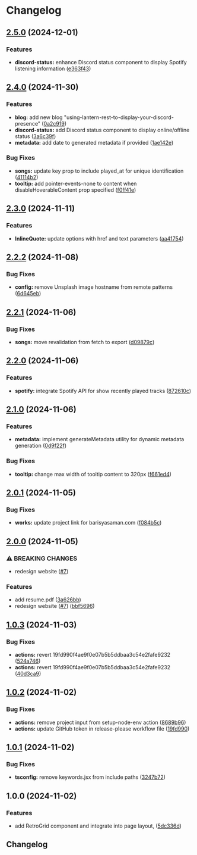 # Changelog

## [2.5.0](https://github.com/chimpdev/bencan.net/compare/v2.4.0...v2.5.0) (2024-12-01)


### Features

* **discord-status:** enhance Discord status component to display Spotify listening information ([e363f43](https://github.com/chimpdev/bencan.net/commit/e363f435ba2c447e36e8c558b3f1140c418bc6e7))

## [2.4.0](https://github.com/chimpdev/bencan.net/compare/v2.3.0...v2.4.0) (2024-11-30)


### Features

* **blog:** add new blog "using-lantern-rest-to-display-your-discord-presence" ([0a2c919](https://github.com/chimpdev/bencan.net/commit/0a2c9192b6d22d6ccf34b81638a5ac19e93ab687))
* **discord-status:** add Discord status component to display online/offline status ([3a6c39f](https://github.com/chimpdev/bencan.net/commit/3a6c39f3ff0a1d62456ccc10370d7dfad5bc80f0))
* **metadata:** add date to generated metadata if provided ([1ae142e](https://github.com/chimpdev/bencan.net/commit/1ae142ec79e4f4925828d2b563e72c2e1fe7f05e))


### Bug Fixes

* **songs:** update key prop to include played_at for unique identification ([41114b2](https://github.com/chimpdev/bencan.net/commit/41114b202a4c5bf615abb63319afce575bd6c83d))
* **tooltip:** add pointer-events-none to content when disableHoverableContent prop specified ([f0ff41e](https://github.com/chimpdev/bencan.net/commit/f0ff41e93c9f2493b81950cda52251a75c3619ab))

## [2.3.0](https://github.com/chimpdev/bencan.net/compare/v2.2.2...v2.3.0) (2024-11-11)


### Features

* **InlineQuote:** update options with href and text parameters ([aa41754](https://github.com/chimpdev/bencan.net/commit/aa41754f9adc4a3713fb70d0133cc1bb1d3ebdc0))

## [2.2.2](https://github.com/chimpdev/bencan.net/compare/v2.2.1...v2.2.2) (2024-11-08)


### Bug Fixes

* **config:** remove Unsplash image hostname from remote patterns ([6d645eb](https://github.com/chimpdev/bencan.net/commit/6d645ebeebaeb5c109b2386dc0074f74f6d8e7e7))

## [2.2.1](https://github.com/chimpdev/bencan.net/compare/v2.2.0...v2.2.1) (2024-11-06)


### Bug Fixes

* **songs:** move revalidation from fetch to export ([d09879c](https://github.com/chimpdev/bencan.net/commit/d09879c06fa94a54f1433bb0587edbd0d2f70216))

## [2.2.0](https://github.com/chimpdev/bencan.net/compare/v2.1.0...v2.2.0) (2024-11-06)


### Features

* **spotify:** integrate Spotify API for show recently played tracks ([872610c](https://github.com/chimpdev/bencan.net/commit/872610c7d642c4b55d85e3688c011ee045b69a58))

## [2.1.0](https://github.com/chimpdev/bencan.net/compare/v2.0.1...v2.1.0) (2024-11-06)


### Features

* **metadata:** implement generateMetadata utility for dynamic metadata generation ([0d9f22f](https://github.com/chimpdev/bencan.net/commit/0d9f22f2051d9380f7db5e63d9c04848dfdd84e9))


### Bug Fixes

* **tooltip:** change max width of tooltip content to 320px ([f661ed4](https://github.com/chimpdev/bencan.net/commit/f661ed48d975e5c638fc5dfcdfb829426f3f0209))

## [2.0.1](https://github.com/chimpdev/bencan.net/compare/v2.0.0...v2.0.1) (2024-11-05)


### Bug Fixes

* **works:** update project link for barisyasaman.com ([f084b5c](https://github.com/chimpdev/bencan.net/commit/f084b5c46f6764cf12e82caac91db61f7647c6fa))

## [2.0.0](https://github.com/chimpdev/bencan.net/compare/v1.0.3...v2.0.0) (2024-11-05)


### ⚠ BREAKING CHANGES

* redesign website ([#7](https://github.com/chimpdev/bencan.net/issues/7))

### Features

* add resume.pdf ([3a626bb](https://github.com/chimpdev/bencan.net/commit/3a626bb25bcc8f74b117af74788097b3d09fa192))
* redesign website ([#7](https://github.com/chimpdev/bencan.net/issues/7)) ([bbf5696](https://github.com/chimpdev/bencan.net/commit/bbf569605134e5dbcc7676ef40098b2e3b967053))

## [1.0.3](https://github.com/chimpdev/bencan.net/compare/v1.0.2...v1.0.3) (2024-11-03)


### Bug Fixes

* **actions:** revert 19fd990f4ae9f0e07b5b5ddbaa3c54e2fafe9232 ([524a746](https://github.com/chimpdev/bencan.net/commit/524a7463feeb78609344859b039e3e3f9ef60b7e))
* **actions:** revert 19fd990f4ae9f0e07b5b5ddbaa3c54e2fafe9232 ([40d3ca9](https://github.com/chimpdev/bencan.net/commit/40d3ca9bd4bad308f065fceb95766827f85ffcd9))

## [1.0.2](https://github.com/chimpdev/bencan.net/compare/v1.0.1...v1.0.2) (2024-11-02)


### Bug Fixes

* **actions:** remove project input from setup-node-env action ([8689b96](https://github.com/chimpdev/bencan.net/commit/8689b966c082338139e49cfcb0c01979b9f11b43))
* **actions:** update GitHub token in release-please workflow file ([19fd990](https://github.com/chimpdev/bencan.net/commit/19fd990f4ae9f0e07b5b5ddbaa3c54e2fafe9232))

## [1.0.1](https://github.com/chimpdev/bencan.net/compare/v1.0.0...v1.0.1) (2024-11-02)


### Bug Fixes

* **tsconfig:** remove keywords.jsx from include paths ([3247b72](https://github.com/chimpdev/bencan.net/commit/3247b722bd2cabd09a4240d8ed7aef98ceb7da0f))

## 1.0.0 (2024-11-02)


### Features

* add RetroGrid component and integrate into page layout, ([5dc336d](https://github.com/chimpdev/bencan.net/commit/5dc336dc5c94a839f9abcaccb5102858765cb92a))

## Changelog
